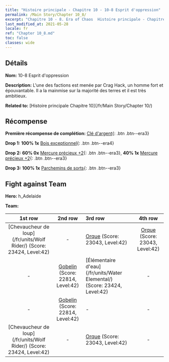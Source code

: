 ```yaml
---
title: "Histoire principale - Chapitre 10 - 10-8 Esprit d'oppression"
permalink: /Main Story/Chapter 10_8/
excerpt: "Chapitre 10 - 8. Era of Chaos  Histoire principale - Chapitre 10_8. 10-8 Esprit d'oppression"
last_modified_at: 2021-05-28
locale: fr
ref: "Chapter 10_8.md"
toc: false
classes: wide
---
```


## Détails

 **Nom:** 10-8 Esprit d'oppression

 **Description:** L'une des factions est menée par Crag Hack, un homme fort et épouvantable. Il a la mainmise sur la majorité des terres et il est très ambitieux.

 **Related to:** [Histoire principale Chapitre 10](/fr/Main Story/Chapter 10/)

## Récompense

 **Première récompense de complétion:** [Clé d'argent](/ItemsFR/con_693/){: .btn .btn--era3}

 **Drop 1:** **100% 1x** [Bois exceptionnel](/ItemsFR/mat_34/){: .btn .btn--era4}

 **Drop 2:** **60% 0x** [Mercure précieux +2](/ItemsFR/mat_28/){: .btn .btn--era3}, **40% 1x** [Mercure précieux +2](/ItemsFR/mat_28/){: .btn .btn--era3}

 **Drop 3:** **100% 1x** [Parchemins de sorts](/ItemsFR/con_694/){: .btn .btn--era3}


## Fight against Team
 **Hero:** h_Adelaide

 **Team:**


  | 1st row | 2nd row | 3rd row | 4th row |
  |:----:|:----:|:----|:----:|
  | [Chevaucheur de loup](/fr/units/Wolf Rider/) (Score: 23424, Level:42)  | - | [Orque](/fr/units/Orc/) (Score: 23043, Level:42)  | [Orque](/fr/units/Orc/) (Score: 23043, Level:42)  |
  | - | [Gobelin](/fr/units/Goblin/) (Score: 22814, Level:42)  | [Élémentaire d'eau](/fr/units/Water Elemental/) (Score: 23424, Level:42)  | - |
  | - | [Gobelin](/fr/units/Goblin/) (Score: 22814, Level:42)  | - | - |
  | [Chevaucheur de loup](/fr/units/Wolf Rider/) (Score: 23424, Level:42)  | - | [Orque](/fr/units/Orc/) (Score: 23043, Level:42)  | - |


